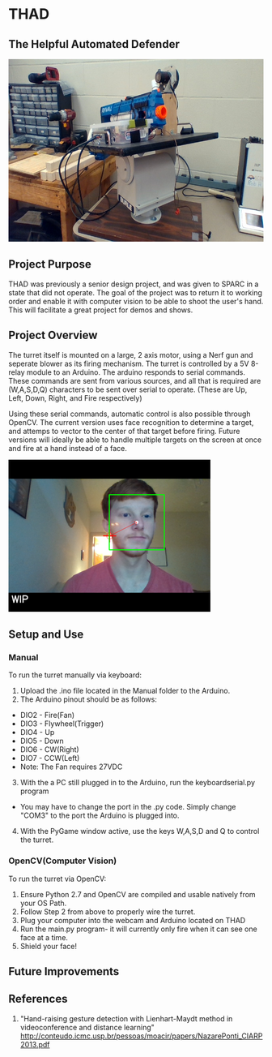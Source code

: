 # THAD
## The Helpful Automated Defender  

<img src="img.jpg" height = "360" width = "640" alt="THAD"></img>

## Project Purpose

THAD was previously a senior design project, and was given to SPARC in a state that did not operate. The goal of the project was to return it to working order and enable it with computer vision to be able to shoot the user's hand. This will facilitate a great project for demos and shows.

## Project Overview

The turret itself is mounted on a large, 2 axis motor, using a Nerf gun and seperate blower as its firing mechanism. The turret is controlled by a 5V 8-relay module to an Arduino. The arduino responds to serial commands. These commands are sent from various sources, and all that is required are (W,A,S,D,Q) characters to be sent over serial to operate. (These are Up, Left, Down, Right, and Fire respectively)

Using these serial commands, automatic control is also possible through OpenCV. The current version uses face recognition to determine a target, and attemps to vector to the center of that target before firing. Future versions will ideally be able to handle multiple targets on the screen at once and fire at a hand instead of a face.

<img src="CV Control/Face Targeting.PNG " height = "300" width = "399" alt="Face Recognition"></img>

## Setup and Use

### Manual

To run the turret manually via keyboard: 
1. Upload the .ino file located in the Manual folder to the Arduino. 
1. The Arduino pinout should be as follows:
  * DIO2 - Fire(Fan)
  * DIO3 - Flywheel(Trigger)
  * DIO4 - Up
  * DIO5 - Down
  * DIO6 - CW(Right)
  * DIO7 - CCW(Left)
  * Note: The Fan requires 27VDC
3. With the a PC still plugged in to the Arduino, run the keyboardserial.py program
  * You may have to change the port in the .py code. Simply change "COM3" to the port the Arduino is plugged into.
4. With the PyGame window active, use the keys W,A,S,D and Q to control the turret.  

### OpenCV(Computer Vision)

To run the turret via OpenCV:
1. Ensure Python 2.7 and OpenCV are compiled and usable natively from your OS Path.
1. Follow Step 2 from above to properly wire the turret.
1. Plug your computer into the webcam and Arduino located on THAD
1. Run the main.py program- it will currently only fire when it can see one face at a time. 
1. Shield your face!

## Future Improvements

## References

1. "Hand-raising gesture detection with Lienhart-Maydt method in videoconference and distance learning" http://conteudo.icmc.usp.br/pessoas/moacir/papers/NazarePonti_CIARP2013.pdf
